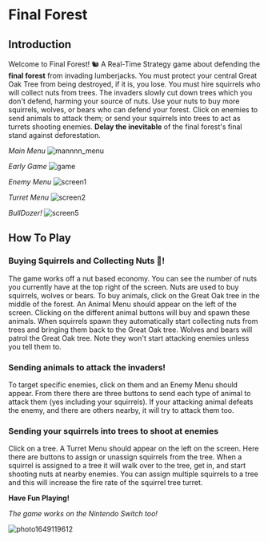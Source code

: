 # Final Forest

## Introduction

Welcome to Final Forest! 🐿️ A Real-Time Strategy game about defending the **final forest** from invading lumberjacks. You must protect your central Great Oak Tree from being destroyed, if it is, you lose. You must hire squirrels who will collect nuts from trees. The invaders slowly cut down trees which you don't defend, harming your source of nuts. Use your nuts to buy more squirrels, wolves, or bears who can defend your forest. Click on enemies to send animals to attack them; or send your squirrels into trees to act as turrets shooting enemies. **Delay the inevitable** of the final forest's final stand against deforestation.


*Main Menu*
![mannnn_menu](https://user-images.githubusercontent.com/8109538/161663589-43676934-5953-4937-855b-ff23f70ebe1e.png)

*Early Game*
![game](https://user-images.githubusercontent.com/8109538/161663610-6481f00a-c9cd-484e-acc8-144c651ced76.png)

*Enemy Menu*
![screen1](https://user-images.githubusercontent.com/8109538/161663625-7c764a0c-7f21-4ce1-963e-58ef6efe26de.png)

*Turret Menu*
![screen2](https://user-images.githubusercontent.com/8109538/161663637-6ee6ca01-9043-4b4b-b69a-72fa395f45b4.png)

*BullDozer!*
![screen5](https://user-images.githubusercontent.com/8109538/161663649-8f14b4d7-8dcd-47e1-bf4f-ba769b9929c5.png)

## How To Play

### Buying Squirrels and Collecting Nuts 🥜! 

The game works off a nut based economy. You can see the number of nuts you currently have at the top right of the screen. Nuts are used to buy squirrels, wolves or bears. To buy animals, click on the Great Oak tree in the middle of the forest. An Animal Menu should appear on the left of the screen. Clicking on the different animal buttons will buy and spawn these animals. When squirrels spawn they automatically start collecting nuts from trees and bringing them back to the Great Oak tree.
Wolves and bears will patrol the Great Oak tree. Note they won't start attacking enemies unless you tell them to.

### Sending animals to attack the invaders!

To target specific enemies, click on them and an Enemy Menu should appear. From there there are three buttons to send each type of animal to attack them (yes including your squirrels). If your attacking animal defeats the enemy, and there are others nearby, it will try to attack them too.

### Sending your squirrels into trees to shoot at enemies

Click on a tree. A Turret Menu should appear on the left on the screen. Here there are buttons to assign or unassign squirrels from the tree. When a squirrel is assigned to a tree it will walk over to the tree, get in, and start shooting nuts at nearby enemies. You can assign multiple squirrels to a tree and this will increase the fire rate of the squirrel tree turret.

**Have Fun Playing!**

*The game works on the Nintendo Switch too!*

![photo1649119612](https://user-images.githubusercontent.com/8109538/161663665-1437e670-d1f0-4abd-ac2e-4666f44083df.jpeg)
